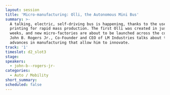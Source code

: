 ```yaml
---
layout: session
title: 'Micro-manufacturing: Olli, the Autonomous Mini Bus'
summary: >-
  A talking, electric, self-driving bus is happening, thanks to the use of 3D
  printing for rapid mass production. The first Olli was created in just two
  weeks, and new micro-factories are about to be launched across the country.
  John B. Rogers Jr., Co-Founder and CEO of LM Industries talks about the
  advances in manufacturing that allow him to innovate.
track: '1'
timeslot: d2_slot3
stage:
speakers:
  - john-b--rogers-jr-
categories:
  - Auto / Mobility
short_summary: 
scheduled: false
---
```


